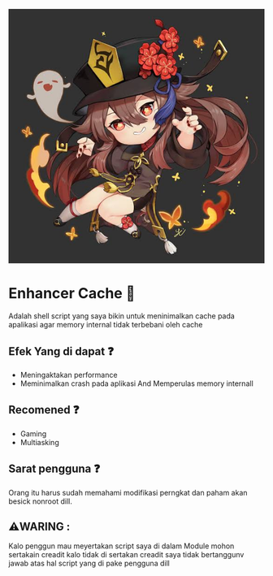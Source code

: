 ![cid 1](img/images.jpeg)

 # Enhancer Cache 🍃
Adalah shell script yang saya bikin untuk 
meninimalkan cache pada apalikasi agar memory
internal tidak terbebani oleh cache

## Efek Yang di dapat ❓️
- Meningaktakan performance
- Meminimalkan crash pada aplikasi
And Memperulas memory internall

## Recomened ❓️
- Gaming
- Multiasking

## Sarat pengguna ❓️
Orang itu harus sudah memahami modifikasi 
perngkat dan paham akan besick nonroot dill.

 ## ⚠️WARING :
 Kalo penggun mau meyertakan script saya di dalam
 Module mohon sertakain creadit kalo tidak di sertakan
 creadit saya tidak bertanggunv jawab atas hal 
 script yang di pake pengguna dill
 
 
